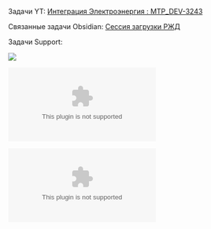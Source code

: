 Задачи YT:
[Интеграция Электроэнергия : MTP_DEV-3243](https://yt.surgutneftegas.ru:4443/issue/MTP_DEV-3243)

Связанные задачи Obsidian:
[Сессия загрузки РЖД](Сессия%20загрузки%20РЖД.md)

Задачи Support:


![](Pasted%20image%2020250804153915.png)

![](Проект%20ТТ%20по%20интеграции%20(ЭЭ)%20v1.docx)

![](Поля%20соответствия%20по%20услугам%20ЭЭ%20SAP-Global.xlsx)


